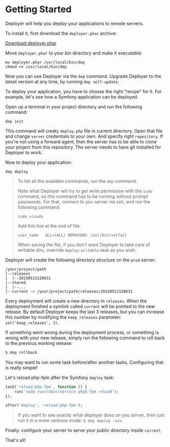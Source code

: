 # Getting Started

Deployer will help you deploy your applications to remote servers.

To install it, first download the `deployer.phar` archive:

[Download deployer.phar](http://deployer.org/deployer.phar)

Move `deployer.phar` to your bin directory and make it executable:

```
mv deployer.phar /usr/local/bin/dep
chmod +x /usr/local/bin/dep
```

Now you can use Deployer via the `dep` command. Upgrade Deployer to the
latest version at any time, by running `dep self-update`.

To deploy your application, you have to choose the right "recipe" for it.
For example, let's see how a Symfony application can be deployed.

Open up a terminal in your project directory and run the following command:

``` 
dep init
```

This command will creatу `deploy.php` file in current directory. Open that file and change `server` credentials to your own.
And specify right `repository`. If you're not using a forward agent, then the server has to be able to clone your project from this repository. The server needs to have git installed for Deployer to work.

Now to deploy your application:
``` 
dep deploy
```

> To list all the available commands, run the `dep` command.

> Note what Deployer will try to get write permission with the `sudo` command, so this command has to be running without prompt passwords.
> For that, connect to you server via ssh, and run the following command:
> ```
> sudo visudo
> ```
> Add this line at the end of file:
> ```
> user_name   ALL=(ALL) NOPASSWD: /usr/bin/setfacl
> ```
> When saving the file, if you don't want Deployer to take care of writable dirs, override `deploy:writable` task as you wish.

Deployer will create the following directory structure on the `prod` server:

```
/your/project/path
|--releases
|  |--20150513120631
|--shared
|  |--...
|--current -> /your/project/path/releases/20150513120631
```

Every deployment will create a new directory in `releases`. When the deployment
finished a symlink called `current` will be pointed to the new release. By
default Deployer keeps the last 3 releases, but you can increase this number by
modifying the `keep_releases` parameter: `set('keep_releases', 3)`.

If something went wrong during the deployment process, or something is wrong
with your new release, simply run the following command to roll back to the
previous working release:

``` sh
$ dep rollback
```

You may want to run some task before/after another tasks. Configuring that is
really simple!

Let's reload php-fpm after the Symfony `deploy` task:

```php
task('reload:php-fpm', function () {
    run('sudo /usr/sbin/service php5-fpm reload');
});

after('deploy', 'reload:php-fpm');
```

> If you want to see exactly what deployer does on you server, then just run it in a more verbose mode: `$ dep deploy -vvv`.

Finally: configure your server to serve your public directory inside `current`.

That's all!
